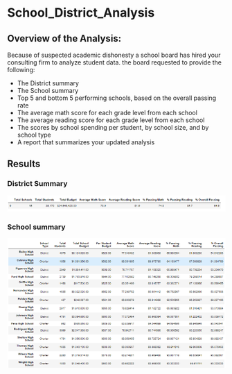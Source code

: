 # **School_District_Analysis**

## **Overview of the Analysis:**

Because of suspected academic dishonesty a school board has hired your consulting firm to analyze student data.
the board requested to provide the following:
- The District summary
- The School summary
- Top 5 and bottom 5 performing schools, based on the overall passing rate
- The average math score for each grade level from each school
- The average reading score for each grade level from each school
- The scores by school spending per student, by school size, and by school type
- A report that summarizes your updated analysis

## **Results**

### **District Summary**


![](images/district_summary.png)



### **School summary**


![](images/school_summary.png)




